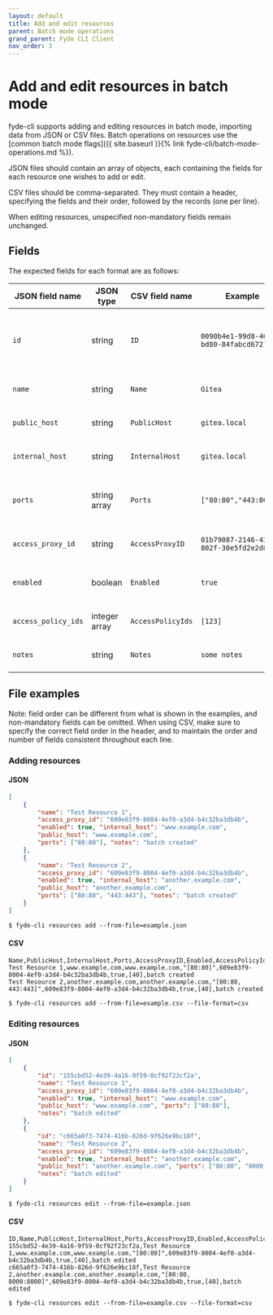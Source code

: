 ```yaml
---
layout: default
title: Add and edit resources
parent: Batch mode operations
grand_parent: Fyde CLI Client
nav_order: 3
---
```

# Add and edit resources in batch mode

fyde-cli supports adding and editing resources in batch mode, importing data from JSON or CSV files.
Batch operations on resources use the [common batch mode flags]({{ site.baseurl }}{% link fyde-cli/batch-mode-operations.md %}).

JSON files should contain an array of objects, each containing the fields for each resource one wishes to add or edit.

CSV files should be comma-separated.
They must contain a header, specifying the fields and their order, followed by the records (one per line).

When editing resources, unspecified non-mandatory fields remain unchanged.

## Fields

The expected fields for each format are as follows:

| JSON field name | JSON type | CSV field name | Example | Description | Mandatory
| --- | --- | --- | --- | --- | --- |
| `id` | string | `ID` | `0090b4e1-99d8-46c5-bd80-84fabcd67214` | ID of the resource to edit.<br>**Used only when editing** | When editing
| `name` | string | `Name` | `Gitea` | Name of the resource | When adding
| `public_host` | string | `PublicHost` | `gitea.local` | Public host of the resource | When adding
| `internal_host` | string | `InternalHost` | `gitea.local` | Internal host of the resource | When adding
| `ports` | string array | `Ports` | `["80:80","443:8080"]` | Port mappings. In CSV, surround by quotes | When adding
| `access_proxy_id` | string | `AccessProxyID` | `01b79087-2146-4399-802f-30e5fd2e2d8f` | Proxy ID for the resource | When adding
| `enabled` | boolean | `Enabled` | `true` | Whether the resource is enabled | When adding
| `access_policy_ids` | integer array | `AccessPolicyIds` | `[123]` | Resource access policy IDs | No
| `notes` | string | `Notes` | `some notes` | Notes on the resource | No

## File examples

Note: field order can be different from what is shown in the examples, and non-mandatory fields can be omitted.
When using CSV, make sure to specify the correct field order in the header, and to maintain the order and number of fields consistent throughout each line.

### Adding resources

#### JSON

```json
[
    {
        "name": "Test Resource 1",
        "access_proxy_id": "609e83f9-8004-4ef0-a3d4-b4c32ba3db4b",
        "enabled": true, "internal_host": "www.example.com",
        "public_host": "www.example.com",
        "ports": ["80:80"], "notes": "batch created"        
    },
    {
        "name": "Test Resource 2",
        "access_proxy_id": "609e83f9-8004-4ef0-a3d4-b4c32ba3db4b",
        "enabled": true, "internal_host": "another.example.com",
        "public_host": "another.example.com",
        "ports": ["80:80", "443:443"], "notes": "batch created"
    }
]
```

`$ fyde-cli resources add --from-file=example.json`

#### CSV

```
Name,PublicHost,InternalHost,Ports,AccessProxyID,Enabled,AccessPolicyIds,Notes
Test Resource 1,www.example.com,www.example.com,"[80:80]",609e83f9-8004-4ef0-a3d4-b4c32ba3db4b,true,[40],batch created
Test Resource 2,another.example.com,another.example.com,"[80:80, 443:443]",609e83f9-8004-4ef0-a3d4-b4c32ba3db4b,true,[40],batch created
```

`$ fyde-cli resources add --from-file=example.csv --file-format=csv`

### Editing resources

#### JSON

```json
[
    {
        "id": "155cbd52-4e39-4a16-9f59-0cf92f23cf2a",
        "name": "Test Resource 1",
        "access_proxy_id": "609e83f9-8004-4ef0-a3d4-b4c32ba3db4b",
        "enabled": true, "internal_host": "www.example.com",
        "public_host": "www.example.com", "ports": ["80:80"],
        "notes": "batch edited"        
    },
    {
        "id": "c665a0f3-7474-416b-826d-9f626e9bc18f",
        "name": "Test Resource 2",
        "access_proxy_id": "609e83f9-8004-4ef0-a3d4-b4c32ba3db4b",
        "enabled": true, "internal_host": "another.example.com",
        "public_host": "another.example.com", "ports": ["80:80", "8000:8000"],
        "notes": "batch edited"
    }
]
```

`$ fyde-cli resources edit --from-file=example.json`

#### CSV

```
ID,Name,PublicHost,InternalHost,Ports,AccessProxyID,Enabled,AccessPolicyIds,Notes
155cbd52-4e39-4a16-9f59-0cf92f23cf2a,Test Resource 1,www.example.com,www.example.com,"[80:80]",609e83f9-8004-4ef0-a3d4-b4c32ba3db4b,true,[40],batch edited
c665a0f3-7474-416b-826d-9f626e9bc18f,Test Resource 2,another.example.com,another.example.com,"[80:80, 8000:8000]",609e83f9-8004-4ef0-a3d4-b4c32ba3db4b,true,[40],batch edited
```

`$ fyde-cli resources edit --from-file=example.csv --file-format=csv`